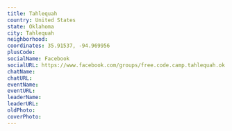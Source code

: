 ```yaml
---
title: Tahlequah
country: United States
state: Oklahoma
city: Tahlequah
neighborhood: 
coordinates: 35.91537, -94.969956
plusCode:
socialName: Facebook
socialURL: https://www.facebook.com/groups/free.code.camp.tahlequah.ok
chatName:
chatURL:
eventName:
eventURL:
leaderName:
leaderURL:
oldPhoto: 
coverPhoto:
---
```

